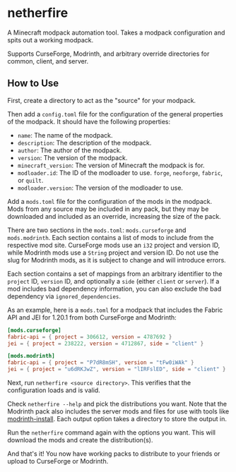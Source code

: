 netherfire
==========

A Minecraft modpack automation tool. Takes a modpack configuration and spits out a working modpack.

Supports CurseForge, Modrinth, and arbitrary override directories for common, client, and server.

## How to Use

First, create a directory to act as the "source" for your modpack.

Then add a `config.toml` file for the configuration of the general properties of the modpack. It should have the
following properties:

- `name`: The name of the modpack.
- `description`: The description of the modpack.
- `author`: The author of the modpack.
- `version`: The version of the modpack.
- `minecraft_version`: The version of Minecraft the modpack is for.
- `modloader.id`: The ID of the modloader to use. `forge`, `neoforge`, `fabric`, or `quilt`.
- `modloader.version`: The version of the modloader to use.

Add a `mods.toml` file for the configuration of the mods in the modpack. Mods from any source may be included in any
pack, but they may be downloaded and included as an override, increasing the size of the pack.

There are two sections in the `mods.toml`: `mods.curseforge` and `mods.modrinth`. Each section contains a list of
mods to include from the respective mod site. CurseForge mods use an `i32` project and version ID, while Modrinth mods
use
a `String` project and version ID. Do not use the slug for Modrinth mods, as it is subject to change and will introduce
errors.

Each section contains a set of mappings from an arbitrary identifier to the `project` ID, `version` ID, and optionally
a `side` (either `client` or `server`). If a mod includes bad dependency information, you can also exclude the bad
dependency via `ignored_dependencies`.

As an example, here is a `mods.toml` for a modpack that includes the Fabric API and JEI for 1.20.1 from both CurseForge
and Modrinth:

```toml
[mods.curseforge]
fabric-api = { project = 306612, version = 4787692 }
jei = { project = 238222, version = 4712867, side = "client" }

[mods.modrinth]
fabric-api = { project = "P7dR8mSH", version = "tFw0iWAk" }
jei = { project = "u6dRKJwZ", version = "lIRFslED", side = "client" }
```

Next, run `netherfire <source directory>`. This verifies that the configuration loads and is valid.

Check `netherfire --help` and pick the distributions you want. Note that the Modrinth pack also includes the server
mods and files for use with tools like [modrinth-install](https://github.com/nothub/mrpack-install). Each output option
takes a directory to store the output in.

Run the `netherfire` command again with the options you want. This will download the mods and create the
distribution(s).

And that's it! You now have working packs to distribute to your friends or upload to CurseForge or Modrinth.
